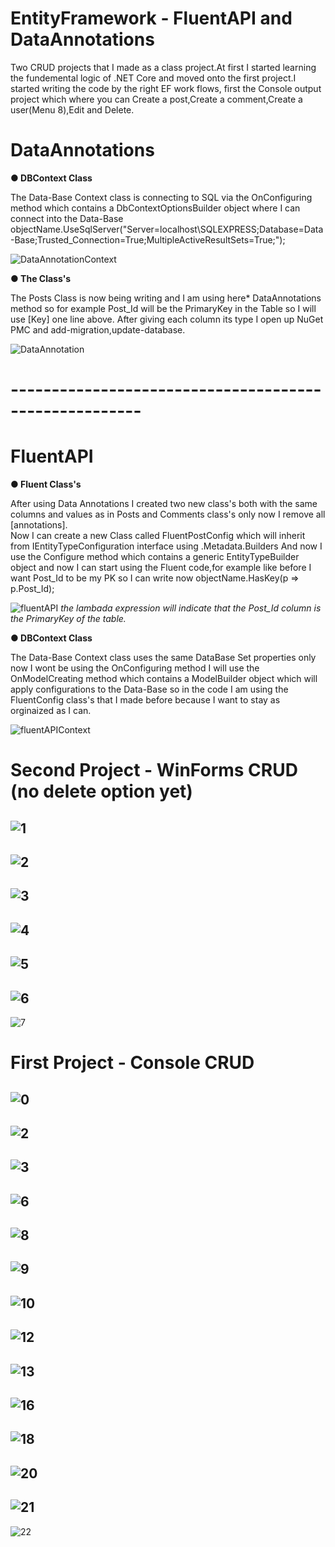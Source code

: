 # EntityFramework - FluentAPI and DataAnnotations

Two CRUD projects that I made as a class project.At first I started learning the fundemental logic of .NET Core and moved onto the first project.I started writing the code by the right EF work flows, first the Console output project which where you can Create a post,Create a comment,Create a user(Menu 8),Edit and Delete.

# DataAnnotations
**● DBContext Class**

The Data-Base Context class is connecting to SQL via the OnConfiguring method which contains a DbContextOptionsBuilder object where I can connect into the Data-Base
 objectName.UseSqlServer("Server=localhost\\SQLEXPRESS;Database=Data-Base;Trusted_Connection=True;MultipleActiveResultSets=True;");
 
![DataAnnotationContext](https://user-images.githubusercontent.com/80118008/129154550-5c5d6482-fd82-46fb-87a9-9a07f58d185c.PNG)

**● The Class's**

The Posts Class is now being writing and I am using here* DataAnnotations method so for example Post_Id will be the PrimaryKey in the Table so I will use [Key] one line above.
After giving each column its type I open up NuGet PMC and add-migration,update-database.

![DataAnnotation](https://user-images.githubusercontent.com/80118008/129145704-fb56d844-1d56-463a-a9d7-128f35469433.PNG)

# ------------------------------------------------------


# FluentAPI
**● Fluent Class's**

After using Data Annotations I created two new class's both with the same columns and values as in Posts and Comments class's only now I remove all [annotations].        
Now I can create a new Class called FluentPostConfig which will inherit from IEntityTypeConfiguration interface using .Metadata.Builders
And now I use the Configure method which contains a generic EntityTypeBuilder object and now I can start using the Fluent code,for example like before I want Post_Id to be my PK so I can write now objectName.HasKey(p => p.Post_Id);

![fluentAPI](https://user-images.githubusercontent.com/80118008/129149864-727efbbc-db4d-49f5-8dde-4750aec7f814.PNG)
*the lambada expression will indicate that the Post_Id column is the PrimaryKey of the table.*

**● DBContext Class**

The Data-Base Context class uses the same DataBase Set properties only now I wont be using the OnConfiguring method I will use the OnModelCreating method which contains a ModelBuilder object which will apply configurations to the Data-Base so in the code I am using the FluentConfig class's that I made before because I want to stay as orginaized as I can.

![fluentAPIContext](https://user-images.githubusercontent.com/80118008/129154580-f79d5831-a01c-4f4b-93d2-e5483fb211b4.PNG)



# Second Project - WinForms CRUD (no delete option yet)

![1](https://user-images.githubusercontent.com/80118008/129155592-6a67e2d9-8ff4-4652-bac0-2619f473ee00.PNG)
-----------------------------------------------------------------------------------------
![2](https://user-images.githubusercontent.com/80118008/129155598-c8baad55-53cf-496f-8bf4-ff1a06eb16c1.PNG)
-----------------------------------------------------------------------------------------
![3](https://user-images.githubusercontent.com/80118008/129155600-eb0956f2-1d45-49c4-bdc1-4b6ff3396f0b.PNG)
-----------------------------------------------------------------------------------------
![4](https://user-images.githubusercontent.com/80118008/129155602-7080e842-a995-4ee4-8def-2ff7178cc066.PNG)
-----------------------------------------------------------------------------------------
![5](https://user-images.githubusercontent.com/80118008/129155604-bdfdcb3f-644f-479c-ac1a-2fb29800440b.png)
-----------------------------------------------------------------------------------------
![6](https://user-images.githubusercontent.com/80118008/129155605-c9935e72-5ac2-4ccb-9c3b-3f211da630f2.png)
-----------------------------------------------------------------------------------------
![7](https://user-images.githubusercontent.com/80118008/129155606-2161873e-62b6-4c24-98c1-c030491e46fb.png)

# First Project - Console CRUD

![0](https://user-images.githubusercontent.com/80118008/129153047-22fb2746-8314-462c-9b62-074893aa3f3e.PNG)
-----------------------------------------------------------------------------------------
![2](https://user-images.githubusercontent.com/80118008/129153049-e288d559-6d50-4cbc-ba5d-0c0c9137cebb.PNG)
-----------------------------------------------------------------------------------------
![3](https://user-images.githubusercontent.com/80118008/129153051-a4e714df-776d-4092-b603-95d15e7093d2.PNG)
-----------------------------------------------------------------------------------------
![6](https://user-images.githubusercontent.com/80118008/129153052-2b52ffb8-d898-4f72-ac59-358c0e3274d5.PNG)
-----------------------------------------------------------------------------------------
![8](https://user-images.githubusercontent.com/80118008/129153055-11791e8d-e40b-425c-8219-7a8f338ac847.PNG)
-----------------------------------------------------------------------------------------
![9](https://user-images.githubusercontent.com/80118008/129153056-0965d5dd-4251-4746-8f2e-f79ec02959fd.PNG)
-----------------------------------------------------------------------------------------
![10](https://user-images.githubusercontent.com/80118008/129153058-1117a2a4-2ef9-4bbc-abf6-84dc4467614c.PNG)
-----------------------------------------------------------------------------------------
![12](https://user-images.githubusercontent.com/80118008/129153060-d115601f-213d-4abe-9246-6ee96e1181f6.PNG)
-----------------------------------------------------------------------------------------
![13](https://user-images.githubusercontent.com/80118008/129153061-9605a58c-726f-4dcc-80d1-57e7836ac757.PNG)
-----------------------------------------------------------------------------------------
![16](https://user-images.githubusercontent.com/80118008/129153062-b58735f3-8e73-40ef-9615-e0cd808ae020.PNG)
-----------------------------------------------------------------------------------------
![18](https://user-images.githubusercontent.com/80118008/129153063-5ecbf1ca-ad12-48de-bf5e-adaca0eafac4.PNG)
-----------------------------------------------------------------------------------------
![20](https://user-images.githubusercontent.com/80118008/129153064-9a8439a7-8854-4417-80af-bfe36f5d64a4.PNG)
-----------------------------------------------------------------------------------------
![21](https://user-images.githubusercontent.com/80118008/129153067-4bc0d63e-5079-406b-9e27-44964420cf5a.PNG)
-----------------------------------------------------------------------------------------
![22](https://user-images.githubusercontent.com/80118008/129153068-e6f05090-017c-4b2d-a260-2cea350a19ea.PNG)

